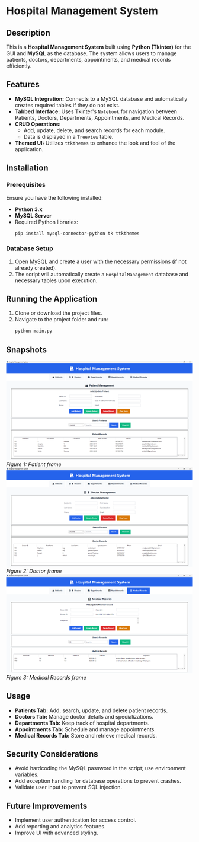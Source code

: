 # Hospital Management System

## Description
This is a **Hospital Management System** built using **Python (Tkinter)** for the GUI and **MySQL** as the database. The system allows users to manage patients, doctors, departments, appointments, and medical records efficiently.

## Features
- **MySQL Integration:** Connects to a MySQL database and automatically creates required tables if they do not exist.
- **Tabbed Interface:** Uses Tkinter's `Notebook` for navigation between Patients, Doctors, Departments, Appointments, and Medical Records.
- **CRUD Operations:**
  - Add, update, delete, and search records for each module.
  - Data is displayed in a `Treeview` table.
- **Themed UI:** Utilizes `ttkthemes` to enhance the look and feel of the application.

## Installation
### Prerequisites
Ensure you have the following installed:
- **Python 3.x**
- **MySQL Server**
- Required Python libraries:
  ```sh
  pip install mysql-connector-python tk ttkthemes
  ```

### Database Setup
1. Open MySQL and create a user with the necessary permissions (if not already created).
2. The script will automatically create a `HospitalManagement` database and necessary tables upon execution.

## Running the Application
1. Clone or download the project files.
2. Navigate to the project folder and run:
   ```sh
   python main.py
   ```
## Snapshots

![Screenshot 1](image_1.png)
*Figure 1: Patient frame* 
![Screenshot 2](image_2.png)
*Figure 2: Doctor frame*  
![Screenshot 3](image_3.png)
*Figure 3: Medical Records frame*  

## Usage
- **Patients Tab:** Add, search, update, and delete patient records.
- **Doctors Tab:** Manage doctor details and specializations.
- **Departments Tab:** Keep track of hospital departments.
- **Appointments Tab:** Schedule and manage appointments.
- **Medical Records Tab:** Store and retrieve medical records.

## Security Considerations
- Avoid hardcoding the MySQL password in the script; use environment variables.
- Add exception handling for database operations to prevent crashes.
- Validate user input to prevent SQL injection.

## Future Improvements
- Implement user authentication for access control.
- Add reporting and analytics features.
- Improve UI with advanced styling.



